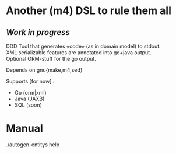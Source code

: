 Another (m4) DSL to rule them all
=================================

_Work in progress_
-------------------

DDD Tool that generates «code» (as in domain model) to stdout.  
XML serializable features are annotated into go+java output.  
Optional ORM-stuff for the go output.

Depends on gnu{make,m4,sed}

Supports [for now] :

* Go (orm|xml)
* Java (JAXB)
* SQL (soon)

Manual
=======
./autogen-entitys help
